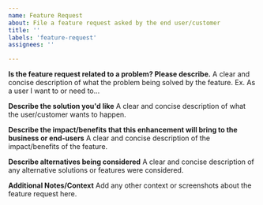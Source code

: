 ```yaml
---
name: Feature Request
about: File a feature request asked by the end user/customer
title: ''
labels: 'feature-request'
assignees: ''

---
```


**Is the feature request related to a problem? Please describe.**
A clear and concise description of what the problem being solved by the feature. Ex. As a user <or any other role> I want to or need to...

**Describe the solution you'd like**
A clear and concise description of what the user/customer wants to happen.

**Describe the impact/benefits that this enhancement will bring to the business or end-users**
A clear and concise description of the impact/benefits of the feature.

**Describe alternatives being considered**
A clear and concise description of any alternative solutions or features were considered.

**Additional Notes/Context**
Add any other context or screenshots about the feature request here.